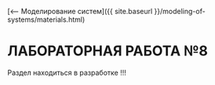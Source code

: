 [⟵ Моделирование систем]({{ site.baseurl }}/modeling-of-systems/materials.html)

# ЛАБОРАТОРНАЯ РАБОТА №8

Раздел находиться в разработке !!!
